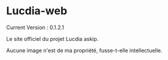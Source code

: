 # Lucdia-web

Current Version : 0.1.2.1

Le site officiel du projet Lucdia askip.

Aucune image n'est de ma propriété, fusse-t-elle intellectuelle.
